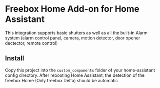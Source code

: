 # Freebox Home Add-on for Home Assistant

This integration supports basic shutters as well as all the built-in Alarm system (alarm control panel, camera, motion detector, door opener dectector, remote control)

## Install
Copy this project into the `custom_components` folder of your home-assistant config directory.
After rebooting Home Assistant, the detection of the freebox Home (Only freebox Delta) should be automatic
